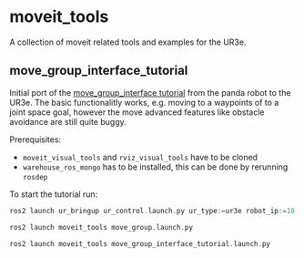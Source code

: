 # moveit_tools
A collection of moveit related tools and examples for the UR3e.

## move_group_interface_tutorial
Initial port of the [move_group_interface tutorial](http://moveit2_tutorials.picknik.ai/doc/move_group_interface/move_group_interface_tutorial.html) from the panda robot to the UR3e.
The basic functionalitly works, e.g. moving to a waypoints of to a joint space goal, however the move advanced features like obstacle avoidance are still quite buggy.

Prerequisites:
* `moveit_visual_tools` and `rviz_visual_tools` have to be cloned
* `warehouse_ros_mongo` has to be installed, this can be done by rerunning `rosdep`

To start the tutorial run:

```c
ros2 launch ur_bringup ur_control.launch.py ur_type:=ur3e robot_ip:=10.42.0.162 use_fake_hardware:=true launch_rviz:=false

ros2 launch moveit_tools move_group.launch.py

ros2 launch moveit_tools move_group_interface_tutorial.launch.py
```
